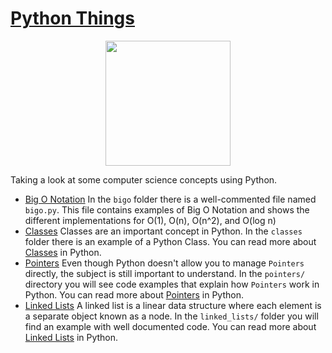 # [Python Things][home]
<p align="center">
<img src="https://chuxorg.github.io/cspy/docs/python.png" height="200px" width="200px" style="display: block; margin: 0 auto"/>
</p>
Taking a look at some computer science concepts using Python.


- [Big O Notation][bigo]
   In the ```bigo``` folder there is a well-commented file named ```bigo.py```. This file contains
   examples of Big O Notation and shows the different implementations for O(1), O(n), O(n^2), and  O(log n)
- [Classes][classes]
   Classes are an important concept in Python. In the ```classes``` folder there is an example of a Python Class.
   You can read more about [Classes][classes] in Python.
- [Pointers][pointers]
   Even though Python doesn't allow you to manage ```Pointers``` directly, the subject is still important to understand.
   In the ```pointers/``` directory you will see code examples that explain how ```Pointers``` work in Python.
   You can read more about [Pointers][pointers] in Python.
- [Linked Lists][linkedlists]
   A linked list is a linear data structure where each element is a separate object known as a node. In the ```linked_lists/```
   folder you will find an example with well documented code. You can read more about [Linked Lists][linkedlists] in Python.   

[home]:https://chuxorg.github.io/cspy/
[pointers]: https://chuxorg.github.io/cspy/pointers/
[classes]: https://chuxorg.github.io/cspy/classes/
[bigo]: https://chuxorg.github.io/cspy/bigo/
[linkedlists]: https://chuxorg.github.io/cspy/linked_lists/